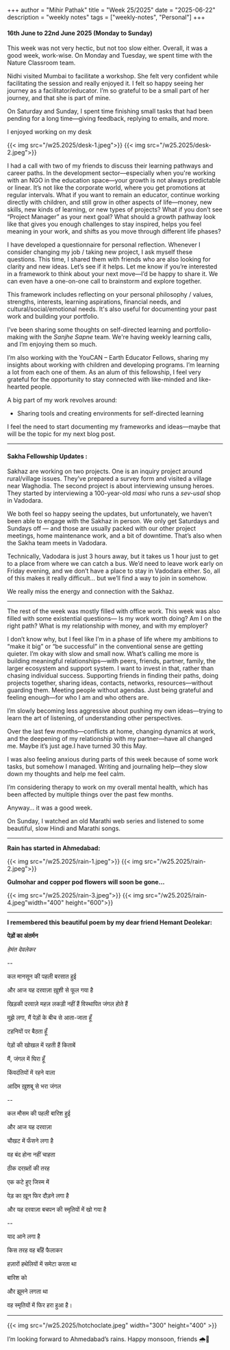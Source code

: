 +++
author = "Mihir Pathak"
title = "Week 25/2025"
date = "2025-06-22"
description = "weekly notes"
tags = ["weekly-notes", "Personal"]
+++

#### 16th June to 22nd June 2025 (Monday to Sunday)

This week was not very hectic, but not too slow either. Overall, it was a good week, work-wise.
On Monday and Tuesday, we spent time with the Nature Classroom team.

Nidhi visited Mumbai to facilitate a workshop. She felt very confident while facilitating the session and really enjoyed it. I felt so happy seeing her journey as a facilitator/educator. I’m so grateful to be a small part of her journey, and that she is part of mine.

On Saturday and Sunday, I spent time finishing small tasks that had been pending for a long time—giving feedback, replying to emails, and more.

I enjoyed working on my desk 


{{< img src="/w25.2025/desk-1.jpeg">}}
{{< img src="/w25.2025/desk-2.jpeg">}}



I had a call with two of my friends to discuss their learning pathways and career paths. In the development sector—especially when you're working with an NGO in the education space—your growth is not always predictable or linear. It’s not like the corporate world, where you get promotions at regular intervals.
What if you want to remain an educator, continue working directly with children, and still grow in other aspects of life—money, new skills, new kinds of learning, or new types of projects?
What if you don’t see “Project Manager” as your next goal?
What should a growth pathway look like that gives you enough challenges to stay inspired, helps you feel meaning in your work, and shifts as you move through different life phases?

I have developed a questionnaire for personal reflection. Whenever I consider changing my job / taking new project, I ask myself these questions. This time, I shared them with friends who are also looking for clarity and new ideas. Let’s see if it helps. Let me know if you’re interested in a framework to think about your next move—I’d be happy to share it. We can even have a one-on-one call to brainstorm and explore together.

This framework includes reflecting on your personal philosophy / values, strengths, interests, learning aspirations, financial needs, and cultural/social/emotional needs. It's also useful for documenting your past work and building your portfolio.

I’ve been sharing some thoughts on self-directed learning and portfolio-making with the *Sanjhe Sapne* team. We're having weekly learning calls, and I’m enjoying them so much.

I’m also working with the YouCAN – Earth Educator Fellows, sharing my insights about working with children and developing programs. I’m learning a lot from each one of them. As an alum of this fellowship, I feel very grateful for the opportunity to stay connected with like-minded and like-hearted people.

A big part of my work revolves around:

* Sharing tools and creating environments for self-directed learning

I feel the need to start documenting my frameworks and ideas—maybe that will be the topic for my next blog post.

----

#### Sakha Fellowship Updates :

Sakhaz are working on two projects. One is an inquiry project around rural/village issues. They’ve prepared a survey form and visited a village near Waghodia. The second project is about interviewing unsung heroes. They started by interviewing a 100-year-old *masi* who runs a *sev-usal* shop in Vadodara.

We both feel so happy seeing the updates, but unfortunately, we haven’t been able to engage with the Sakhaz in person. We only get Saturdays and Sundays off — and those are usually packed with our other project meetings, home maintenance work, and a bit of downtime. That’s also when the Sakha team meets in Vadodara.

Technically, Vadodara is just 3 hours away, but it takes us 1 hour just to get to a place from where we can catch a bus. We’d need to leave work early on Friday evening, and we don’t have a place to stay in Vadodara either. So, all of this makes it really difficult… but we’ll find a way to join in somehow.

We really miss the energy and connection with the Sakhaz.

-----

The rest of the week was mostly filled with office work.
This week was also filled with some existential questions—
Is my work worth doing?
Am I on the right path?
What is my relationship with money, and with my employer?

I don’t know why, but I feel like I’m in a phase of life where my ambitions to “make it big” or “be successful” in the conventional sense are getting quieter. I’m okay with slow and small now.
What’s calling me more is building meaningful relationships—with peers, friends, partner, family, the larger ecosystem and support system. I want to invest in that, rather than chasing individual success. Supporting friends in finding their paths, doing projects together, sharing ideas, contacts, networks, resources—without guarding them. Meeting people without agendas. Just being grateful and feeling enough—for who I am and who others are.

I’m slowly becoming less aggressive about pushing my own ideas—trying to learn the art of listening, of understanding other perspectives.

Over the last few months—conflicts at home, changing dynamics at work, and the deepening of my relationship with my partner—have all changed me.
Maybe it’s just age.I have turned 30 this May.

I was also feeling anxious during parts of this week because of some work tasks, but somehow I managed. Writing and journaling help—they slow down my thoughts and help me feel calm. 

I’m considering therapy to work on my overall mental health, which has been affected by multiple things over the past few months.

Anyway… it was a good week.

On Sunday, I watched an old Marathi web series and listened to some beautiful, slow Hindi and Marathi songs.

-----

**Rain has started in Ahmedabad:**


{{< img src="/w25.2025/rain-1.jpeg">}}
{{< img src="/w25.2025/rain-2.jpeg">}}


**Gulmohar and copper pod flowers will soon be gone…**


{{< img src="/w25.2025/rain-3.jpeg">}}
{{< img src="/w25.2025/rain-4.jpeg"width="400" height="600">}}


------

**I remembered this beautiful poem by my dear friend Hemant Deolekar:**

**पेड़ों का अंतर्मन**

*हेमंत देवलेकर*

--

कल मानसून की पहली बरसात हुई

और आज यह दरवाज़ा ख़ुशी से फूल गया है

खिड़की दरवाज़े महज़ लकड़ी नहीं हैं विस्थापित जंगल होते हैं

मुझे लगा, मैं पेड़ों के बीच से आता-जाता हूँ

टहनियों पर बैठता हूँ

पेड़ों की खोखल में रहती हैं किताबें

मैं, जंगल में घिरा हूँ

किंवदंतियों में रहने वाला

आदिम ख़ुशबू से भरा जंगल

--

कल मौसम की पहली बारिश हुई

और आज यह दरवाज़ा

चौखट में फँसने लगा है

वह बंद होना नहीं चाहता

ठीक दरख़्तों की तरह

एक कटे हुए जिस्म में

पेड़ का ख़ून फिर दौड़ने लगा है

और यह दरवाज़ा बचपन की स्मृतियों में खो गया है

--

याद आने लगा है

किस तरह वह बाँहें फैलाकर

हज़ारों हथेलियों में समेटा करता था

बारिश को

और झूमने लगता था

वह स्मृतियों में फिर हरा हुआ है।

----

{{< img src="/w25.2025/hotchoclate.jpeg" width="300" height="400" >}}

I’m looking forward to Ahmedabad’s rains.
Happy monsoon, friends 🌧️🌿